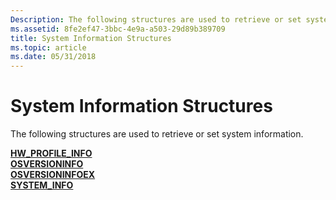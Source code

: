```yaml
---
Description: The following structures are used to retrieve or set system information.
ms.assetid: 8fe2ef47-3bbc-4e9a-a503-29d89b389709
title: System Information Structures
ms.topic: article
ms.date: 05/31/2018
---
```


# System Information Structures

The following structures are used to retrieve or set system information.

<dl>

[**HW\_PROFILE\_INFO**](/windows/win32/api/winbase/ns-winbase-hw_profile_infoa)  
[**OSVERSIONINFO**](/windows/desktop/api/Winnt/ns-winnt-osversioninfoa)  
[**OSVERSIONINFOEX**](/windows/desktop/api/Winnt/ns-winnt-osversioninfoexa)  
[**SYSTEM\_INFO**](https://msdn.microsoft.com/library/ms724958(v=VS.85).aspx)  
</dl>

 

 



